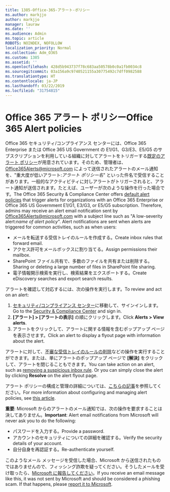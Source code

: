```yaml
---
title: 1385-Office-365-アラート-ポリシー
ms.author: markjjo
author: markjjo
manager: lauraw
ms.date: ''
ms.audience: Admin
ms.topic: article
ROBOTS: NOINDEX, NOFOLLOW
localization_priority: Normal
ms.collection: Adm_O365
ms.custom: 1385
ms.assetid: ''
ms.openlocfilehash: 428d5b943737f78c683aa50578b0c0a1fb0034c8
ms.sourcegitcommit: 03a156a9c9740521155a30775492c7dff0982588
ms.translationtype: HT
ms.contentlocale: ja-JP
ms.lasthandoff: 03/22/2019
ms.locfileid: "31754815"
---
```

# <a name="office-365-alert-policies"></a><span data-ttu-id="fb4f9-102">Office 365 アラート ポリシー</span><span class="sxs-lookup"><span data-stu-id="fb4f9-102">Office 365 Alert policies</span></span>

<span data-ttu-id="fb4f9-p101">Office 365 セキュリティ/コンプライアンス センターには、Office 365 Enterprise または Office 365 US Government の E1/G1、G3/E3、E5/G5 のサブスクリプションを利用している組織に対してアラートをトリガーする[既定のアラート ポリシー](https://docs.microsoft.com/office365/securitycompliance/alert-policies#default-alert-policies)が用意されています。そのため、管理者は、Office365Alerts@microsoft.com によって送信されたアラートのメール通知を、"重大度が低いアラート:*アラート ポリシー名*" といった件名で受信することがあります。一般的なアクティビティに対しアラートがトリガーされると、アラート通知が送信されます。たとえば、ユーザーが次のような操作を行った場合です。</span><span class="sxs-lookup"><span data-stu-id="fb4f9-p101">The Office 365 Security & Compliance Center offers [default alert policies](https://docs.microsoft.com/office365/securitycompliance/alert-policies#default-alert-policies) that trigger alerts for organizations with an Office 365 Enterprise or Office 365 US Government E1/G1, E3/G3, or E5/G5 subscription. Therefore, admins may receive an alert email notification sent by Office365Alerts@microsoft.com with a subject line such as "A low-severity alert:*name of alert policy*". Alert notifications are sent when alerts are triggered for common activities, such as when users:</span></span>

- <span data-ttu-id="fb4f9-106">メールを転送する受信トレイのルールを作成する。</span><span class="sxs-lookup"><span data-stu-id="fb4f9-106">Create inbox rules that forward email.</span></span>
- <span data-ttu-id="fb4f9-107">アクセス許可をメールボックスに割り当てる。</span><span class="sxs-lookup"><span data-stu-id="fb4f9-107">Assign permissions their mailbox.</span></span>
- <span data-ttu-id="fb4f9-108">SharePoint ファイル共有で、多数のファイルを共有または削除する。</span><span class="sxs-lookup"><span data-stu-id="fb4f9-108">Sharing or deleting a large number of files in SharePoint file sharing.</span></span>
- <span data-ttu-id="fb4f9-109">電子情報開示検索を実行し、検索結果をエクスポートする。</span><span class="sxs-lookup"><span data-stu-id="fb4f9-109">Create eDiscovery searches and export search results.</span></span>
 
<span data-ttu-id="fb4f9-110">アラートを確認して対応するには、次の操作を実行します。</span><span class="sxs-lookup"><span data-stu-id="fb4f9-110">To review and act on an alert:</span></span>

1. <span data-ttu-id="fb4f9-111">[セキュリティ/コンプライアンス センター](https://protection.office.com)に移動して、サインインします。</span><span class="sxs-lookup"><span data-stu-id="fb4f9-111">Go to the [Security & Compliance Center](https://protection.office.com) and sign in.</span></span>
2. <span data-ttu-id="fb4f9-112">**[アラート] > [アラートの表示]** の順にクリックします。</span><span class="sxs-lookup"><span data-stu-id="fb4f9-112">Click **Alerts > View alerts**.</span></span>
3. <span data-ttu-id="fb4f9-113">アラートをクリックして、アラートに関する情報を含むポップアップ ページを表示させます。</span><span class="sxs-lookup"><span data-stu-id="fb4f9-113">Click an alert to display a flyout page with information about the alert.</span></span>

<span data-ttu-id="fb4f9-p102">アラートに対して、[不審な受信トレイのルールの削除](https://docs.microsoft.com/office365/securitycompliance/responding-to-a-compromised-email-account)などの操作を実行することができます。または、単にアラートのポップアップ ページで **[解決]** をクリックして、アラートを閉じることもできます。</span><span class="sxs-lookup"><span data-stu-id="fb4f9-p102">You can take action on an alert, such as [removing a suspicious inbox rule](https://docs.microsoft.com/office365/securitycompliance/responding-to-a-compromised-email-account). Or you can simply close the alert by clicking **Resolve** on the alert flyout page.</span></span>

<span data-ttu-id="fb4f9-116">アラート ポリシーの構成と管理の詳細については、[こちらの記事](https://docs.microsoft.com/office365/securitycompliance/alert-policies)を参照してください。</span><span class="sxs-lookup"><span data-stu-id="fb4f9-116">For more information about configuring and managing alert policies, see  [this article](https://docs.microsoft.com/office365/securitycompliance/alert-policies).</span></span>

<span data-ttu-id="fb4f9-117">**重要**: Microsoft からのアラートのメール通知では、次の操作を要求することは決してありません。</span><span class="sxs-lookup"><span data-stu-id="fb4f9-117">**Important**: Alert email notifications from Microsoft will never ask you to do the following:</span></span>

- <span data-ttu-id="fb4f9-118">パスワードを入力する。</span><span class="sxs-lookup"><span data-stu-id="fb4f9-118">Provide a password.</span></span>
- <span data-ttu-id="fb4f9-119">アカウントのセキュリティについての詳細を確認する。</span><span class="sxs-lookup"><span data-stu-id="fb4f9-119">Verify the security details of your account.</span></span>
- <span data-ttu-id="fb4f9-120">自分自身を再認証する。</span><span class="sxs-lookup"><span data-stu-id="fb4f9-120">Re-authenticate yourself.</span></span>

<span data-ttu-id="fb4f9-p103">このようなメール メッセージを受信した場合、Microsoft から送信されたものではありませんので、フィッシング詐欺を疑ってください。そうしたメールを受け取ったら、[Microsoft に報告してください](https://docs.microsoft.com/office365/SecurityCompliance/report-junk-email-and-phishing-scams-in-outlook-on-the-web-eop)。</span><span class="sxs-lookup"><span data-stu-id="fb4f9-p103">If you receive an email message like this, it was not sent by Microsoft and should be considered a phishing scam. If that happens, please [report it to Microsoft](https://docs.microsoft.com/office365/SecurityCompliance/report-junk-email-and-phishing-scams-in-outlook-on-the-web-eop).</span></span>